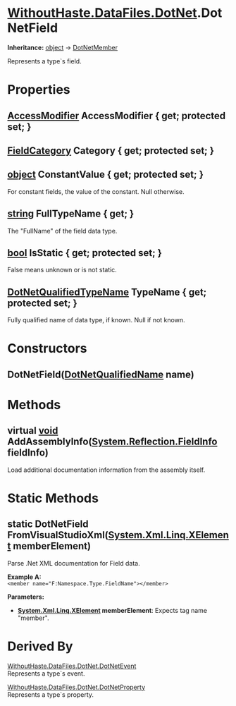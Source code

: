 # [WithoutHaste.DataFiles.DotNet](TableOfContents.WithoutHaste.DataFiles.DotNet.md).DotNetField

**Inheritance:** [object](https://docs.microsoft.com/en-us/dotnet/api/system.object) → [DotNetMember](WithoutHaste.DataFiles.DotNet.DotNetMember.md)  

Represents a type&#96;s field.  

# Properties

## [AccessModifier](WithoutHaste.DataFiles.DotNet.AccessModifier.md) AccessModifier { get; protected set; }

## [FieldCategory](WithoutHaste.DataFiles.DotNet.FieldCategory.md) Category { get; protected set; }

## [object](https://docs.microsoft.com/en-us/dotnet/api/system.object) ConstantValue { get; protected set; }

For constant fields, the value of the constant. Null otherwise.  

## [string](https://docs.microsoft.com/en-us/dotnet/api/system.string) FullTypeName { get; }

The "FullName" of the field data type.  

## [bool](https://docs.microsoft.com/en-us/dotnet/api/system.boolean) IsStatic { get; protected set; }

False means unknown or is not static.  

## [DotNetQualifiedTypeName](WithoutHaste.DataFiles.DotNet.DotNetQualifiedTypeName.md) TypeName { get; protected set; }

Fully qualified name of data type, if known. Null if not known.  

# Constructors

## DotNetField([DotNetQualifiedName](WithoutHaste.DataFiles.DotNet.DotNetQualifiedName.md) name)

# Methods

## virtual [void](https://docs.microsoft.com/en-us/dotnet/api/system.void) AddAssemblyInfo([System.Reflection.FieldInfo](https://docs.microsoft.com/en-us/dotnet/api/system.reflection.fieldinfo) fieldInfo)

Load additional documentation information from the assembly itself.  

# Static Methods

## static DotNetField FromVisualStudioXml([System.Xml.Linq.XElement](https://docs.microsoft.com/en-us/dotnet/api/system.xml.linq.xelement) memberElement)

Parse .Net XML documentation for Field data.  

**Example A:**  
`<member name="F:Namespace.Type.FieldName"></member>`  

**Parameters:**  
* **[System.Xml.Linq.XElement](https://docs.microsoft.com/en-us/dotnet/api/system.xml.linq.xelement) memberElement**: Expects tag name "member".  

# Derived By

[WithoutHaste.DataFiles.DotNet.DotNetEvent](WithoutHaste.DataFiles.DotNet.DotNetEvent.md)  
Represents a type&#96;s event.  

[WithoutHaste.DataFiles.DotNet.DotNetProperty](WithoutHaste.DataFiles.DotNet.DotNetProperty.md)  
Represents a type&#96;s property.  

